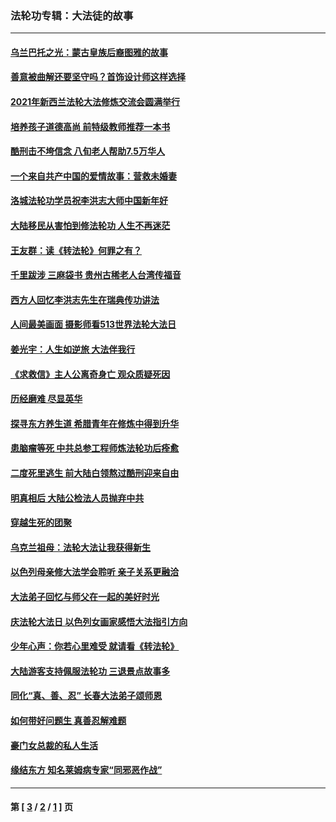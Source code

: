 ### 法轮功专辑：大法徒的故事
---
#### [乌兰巴托之光：蒙古皇族后裔图雅的故事](../../pages/nf1147481/n13155759.md?01040430) 
#### [善意被曲解还要坚守吗？首饰设计师这样选择](../../pages/nf1147481/n13077575.md?01040430) 
#### [2021年新西兰法轮大法修炼交流会圆满举行](../../pages/nf1147481/n13033149.md?01040430) 
#### [培养孩子道德高尚 前特级教师推荐一本书](../../pages/nf1147481/n12938640.md?01040430) 
#### [酷刑击不垮信念 八旬老人帮助7.5万华人](../../pages/nf1147481/n12880712.md?01040430) 
#### [一个来自共产中国的爱情故事：营救未婚妻](../../pages/nf1147481/n12778386.md?01040430) 
#### [洛城法轮功学员祝李洪志大师中国新年好](../../pages/nf1147481/n12724685.md?01040430) 
#### [大陆移民从害怕到修法轮功 人生不再迷茫](../../pages/nf1147481/n12414325.md?01040430) 
#### [王友群：读《转法轮》何罪之有？](../../pages/nf1147481/n12408647.md?01040430) 
#### [千里跋涉 三麻袋书 贵州古稀老人台湾传福音](../../pages/nf1147481/n12198750.md?01040430) 
#### [西方人回忆李洪志先生在瑞典传功讲法](../../pages/nf1147481/n12099607.md?01040430) 
#### [人间最美画面 摄影师看513世界法轮大法日](../../pages/nf1147481/n12094118.md?01040430) 
#### [姜光宇：人生如逆旅 大法伴我行](../../pages/nf1147481/n12088664.md?01040430) 
#### [《求救信》主人公离奇身亡 观众质疑死因](../../pages/nf1147481/n11845215.md?01040430) 
#### [历经磨难 尽显英华](../../pages/nf1147481/n11723297.md?01040430) 
#### [探寻东方养生道 希腊青年在修炼中得到升华](../../pages/nf1147481/n11494502.md?01040430) 
#### [患脑瘤等死 中共总参工程师炼法轮功后痊愈](../../pages/nf1147481/n11466682.md?01040430) 
#### [二度死里逃生 前大陆白领熬过酷刑迎来自由](../../pages/nf1147481/n11368594.md?01040430) 
#### [明真相后 大陆公检法人员抛弃中共](../../pages/nf1147481/n11358618.md?01040430) 
#### [穿越生死的团聚](../../pages/nf1147481/n11258922.md?01040430) 
#### [乌克兰祖母：法轮大法让我获得新生](../../pages/nf1147481/n11269457.md?01040430) 
#### [以色列母亲修大法学会聆听 亲子关系更融洽](../../pages/nf1147481/n11268195.md?01040430) 
#### [大法弟子回忆与师父在一起的美好时光](../../pages/nf1147481/n11267759.md?01040430) 
#### [庆法轮大法日 以色列女画家感悟大法指引方向](../../pages/nf1147481/n11267735.md?01040430) 
#### [少年心声：你若心里难受 就请看《转法轮》](../../pages/nf1147481/n11267496.md?01040430) 
#### [大陆游客支持佩服法轮功 三退景点故事多](../../pages/nf1147481/n11267378.md?01040430) 
#### [同化“真、善、忍” 长春大法弟子颂师恩](../../pages/nf1147481/n11266497.md?01040430) 
#### [如何带好问题生 真善忍解难题](../../pages/nf1147481/n11243655.md?01040430) 
#### [豪门女总裁的私人生活](../../pages/nf1147481/n10127794.md?01040430) 
#### [缘结东方 知名莱姆病专家“同邪恶作战”](../../pages/nf1147481/n10682468.md?01040430) 

---
#### 第 [ [3](./3.md?01040430) / [2](./2.md?01040430) / [1](./1.md?01040430) ] 页
